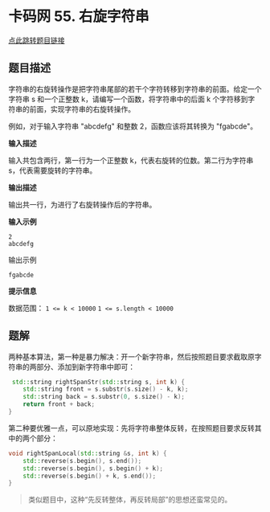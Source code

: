 # 卡码网 55. 右旋字符串

[点此跳转题目链接](https://kamacoder.com/problempage.php?pid=1065)

## 题目描述

字符串的右旋转操作是把字符串尾部的若干个字符转移到字符串的前面。给定一个字符串 s 和一个正整数 k，请编写一个函数，将字符串中的后面 k 个字符移到字符串的前面，实现字符串的右旋转操作。 

例如，对于输入字符串 "abcdefg" 和整数 2，函数应该将其转换为 "fgabcde"。

**输入描述**

输入共包含两行，第一行为一个正整数 k，代表右旋转的位数。第二行为字符串 s，代表需要旋转的字符串。

**输出描述**

输出共一行，为进行了右旋转操作后的字符串。

**输入示例**

```
2
abcdefg
```

输出示例

```
fgabcde
```

**提示信息**

数据范围：
`1 <= k < 10000`
`1 <= s.length < 10000`



## 题解

两种基本算法，第一种是暴力解决：开一个新字符串，然后按照题目要求截取原字符串的两部分、添加到新字符串中即可：
```cpp
 std::string rightSpanStr(std::string s, int k) {
    std::string front = s.substr(s.size() - k, k);
    std::string back = s.substr(0, s.size() - k);
    return front + back;
}
```

第二种要优雅一点，可以原地实现：先将字符串整体反转，在按照题目要求反转其中的两个部分：

```cpp
void rightSpanLocal(std::string &s, int k) {
    std::reverse(s.begin(), s.end());
    std::reverse(s.begin(), s.begin() + k);
    std::reverse(s.begin() + k, s.end());
}
```

> 类似题目中，这种“先反转整体，再反转局部”的思想还蛮常见的。